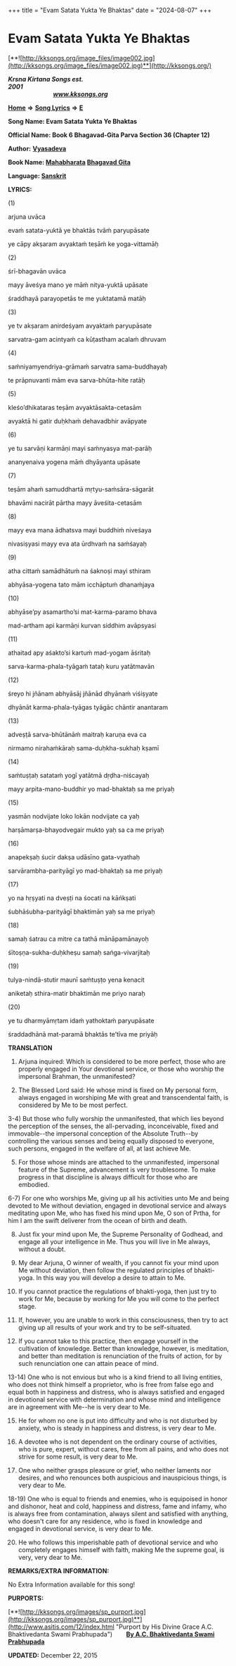 +++
title = "Evam Satata Yukta Ye Bhaktas"
date = "2024-08-07"
+++

# Evam Satata Yukta Ye Bhaktas
[**![http://kksongs.org/image_files/image002.jpg](http://kksongs.org/image_files/image002.jpg)**](http://kksongs.org/)

**_Krsna Kirtana Songs est. 2001_**                                                                                                                                                 **_www.kksongs.org_**

**[Home](http://kksongs.org/)** **⇒** **[Song Lyrics](http://kksongs.org/lyrics.html)** **⇒** **[E](http://kksongs.org/songs/song_e.html)**

**Song Name: Evam Satata Yukta Ye Bhaktas**

**Official Name: Book 6 Bhagavad-Gita Parva Section 36 (Chapter 12)**

**Author:** [**Vyasadeva**](http://kksongs.org/authors/list/vyasadeva.html)

**Book Name: [Mahabharata](http://kksongs.org/literature/authors/mahabharata.html) [Bhagavad Gita](http://kksongs.org/literature/authors/bhagavad_gita)**

**Language: [Sanskrit](http://kksongs.org/language/list/sanskrit.html)**

**LYRICS:**

(1)

arjuna uvāca

evaḿ satata-yuktā ye bhaktās tvāḿ paryupāsate

ye cāpy akṣaram avyaktaḿ teṣāḿ ke yoga-vittamāḥ

(2)

śrī-bhagavān uvāca

mayy āveśya mano ye māḿ nitya-yuktā upāsate

śraddhayā parayopetās te me yuktatamā matāḥ

(3)

ye tv akṣaram anirdeśyam avyaktaḿ paryupāsate

sarvatra-gam acintyaḿ ca kūṭastham acalaḿ dhruvam

(4)

saḿniyamyendriya-grāmaḿ sarvatra sama-buddhayaḥ

te prāpnuvanti mām eva sarva-bhūta-hite ratāḥ

(5)

kleśo’dhikataras teṣām avyaktāsakta-cetasām

avyaktā hi gatir duḥkhaḿ dehavadbhir avāpyate

(6)

ye tu sarvāṇi karmāṇi mayi saḿnyasya mat-parāḥ

ananyenaiva yogena māḿ dhyāyanta upāsate

(7)

teṣām ahaḿ samuddhartā mṛtyu-saḿsāra-sāgarāt

bhavāmi nacirāt pārtha mayy āveśita-cetasām

(8)

mayy eva mana ādhatsva mayi buddhiḿ niveśaya

nivasiṣyasi mayy eva ata ūrdhvaḿ na saḿśayaḥ

(9)

atha cittaḿ samādhātuḿ na śaknoṣi mayi sthiram

abhyāsa-yogena tato mām icchāptuḿ dhanaḿjaya

(10)

abhyāse’py asamartho’si mat-karma-paramo bhava

mad-artham api karmāṇi kurvan siddhim avāpsyasi

(11)

athaitad apy aśakto’si kartuḿ mad-yogam āśritaḥ

sarva-karma-phala-tyāgaḿ tataḥ kuru yatātmavān

(12)

śreyo hi jñānam abhyāsāj jñānād dhyānaḿ viśiṣyate

dhyānāt karma-phala-tyāgas tyāgāc chāntir anantaram

(13)

adveṣṭā sarva-bhūtānāḿ maitraḥ karuṇa eva ca

nirmamo nirahaḿkāraḥ sama-duḥkha-sukhaḥ kṣamī

(14)

saḿtuṣṭaḥ satataḿ yogī yatātmā dṛḍha-niścayaḥ

mayy arpita-mano-buddhir yo mad-bhaktaḥ sa me priyaḥ

(15)

yasmān nodvijate loko lokān nodvijate ca yaḥ

harṣāmarṣa-bhayodvegair mukto yaḥ sa ca me priyaḥ

(16)

anapekṣaḥ śucir dakṣa udāsīno gata-vyathaḥ

sarvārambha-parityāgī yo mad-bhaktaḥ sa me priyaḥ

(17)

yo na hṛṣyati na dveṣṭi na śocati na kāńkṣati

śubhāśubha-parityāgī bhaktimān yaḥ sa me priyaḥ

(18)

samaḥ śatrau ca mitre ca tathā mānāpamānayoḥ

śītoṣṇa-sukha-duḥkheṣu samaḥ sańga-vivarjitaḥ

(19)

tulya-nindā-stutir maunī saḿtuṣṭo yena kenacit

aniketaḥ sthira-matir bhaktimān me priyo naraḥ

(20)

ye tu dharmyāmṛtam idaḿ yathoktaḿ paryupāsate

śraddadhānā mat-paramā bhaktās te’tīva me priyāḥ

**TRANSLATION**

1) Arjuna inquired: Which is considered to be more perfect, those who are properly engaged in Your devotional service, or those who worship the impersonal Brahman, the unmanifested?

2) The Blessed Lord said: He whose mind is fixed on My personal form, always engaged in worshiping Me with great and transcendental faith, is considered by Me to be most perfect.

3-4) But those who fully worship the unmanifested, that which lies beyond the perception of the senses, the all-pervading, inconceivable, fixed and immovable--the impersonal conception of the Absolute Truth--by controlling the various senses and being equally disposed to everyone, such persons, engaged in the welfare of all, at last achieve Me.

5) For those whose minds are attached to the unmanifested, impersonal feature of the Supreme, advancement is very troublesome. To make progress in that discipline is always difficult for those who are embodied.

6-7) For one who worships Me, giving up all his activities unto Me and being devoted to Me without deviation, engaged in devotional service and always meditating upon Me, who has fixed his mind upon Me, O son of Prtha, for him I am the swift deliverer from the ocean of birth and death.

8) Just fix your mind upon Me, the Supreme Personality of Godhead, and engage all your intelligence in Me. Thus you will live in Me always, without a doubt.

9) My dear Arjuna, O winner of wealth, if you cannot fix your mind upon Me without deviation, then follow the regulated principles of bhakti-yoga. In this way you will develop a desire to attain to Me.

10) If you cannot practice the regulations of bhakti-yoga, then just try to work for Me, because by working for Me you will come to the perfect stage.

11) If, however, you are unable to work in this consciousness, then try to act giving up all results of your work and try to be self-situated.

12) If you cannot take to this practice, then engage yourself in the cultivation of knowledge. Better than knowledge, however, is meditation, and better than meditation is renunciation of the fruits of action, for by such renunciation one can attain peace of mind.

13-14) One who is not envious but who is a kind friend to all living entities, who does not think himself a proprietor, who is free from false ego and equal both in happiness and distress, who is always satisfied and engaged in devotional service with determination and whose mind and intelligence are in agreement with Me--he is very dear to Me.

15) He for whom no one is put into difficulty and who is not disturbed by anxiety, who is steady in happiness and distress, is very dear to Me.

16) A devotee who is not dependent on the ordinary course of activities, who is pure, expert, without cares, free from all pains, and who does not strive for some result, is very dear to Me.

17) One who neither grasps pleasure or grief, who neither laments nor desires, and who renounces both auspicious and inauspicious things, is very dear to Me.

18-19) One who is equal to friends and enemies, who is equipoised in honor and dishonor, heat and cold, happiness and distress, fame and infamy, who is always free from contamination, always silent and satisfied with anything, who doesn't care for any residence, who is fixed in knowledge and engaged in devotional service, is very dear to Me.

20) He who follows this imperishable path of devotional service and who completely engages himself with faith, making Me the supreme goal, is very, very dear to Me.

**REMARKS/EXTRA INFORMATION:**

No Extra Information available for this song!

**PURPORTS:**

[**![http://kksongs.org/images/sp_purport.jpg](http://kksongs.org/images/sp_purport.jpg)**](http://www.asitis.com/12/index.html "Purport by His Divine Grace A.C. Bhaktivedanta Swami Prabhupada")        **[By A.C. Bhaktivedanta Swami Prabhupada](http://www.asitis.com/12/index.html)**

**UPDATED:** December 22, 2015